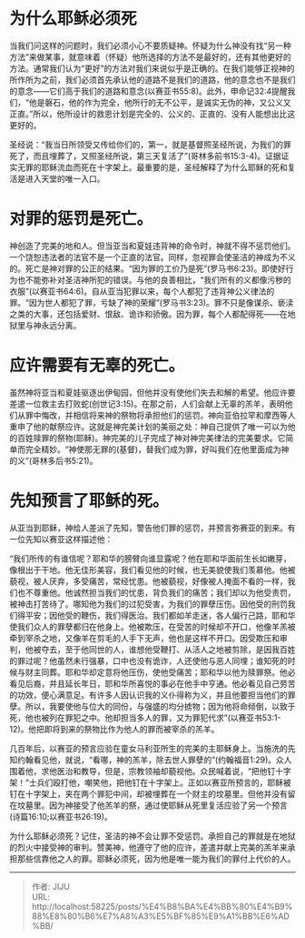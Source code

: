 # 为什么耶稣必须死

当我们问这样的问题时，我们必须小心不要质疑神。怀疑为什么神没有找“另一种方法”来做某事，就意味着（怀疑）他所选择的方法不是最好的，还有其他更好的方法。通常我们认为“更好”的方法对我们来说似乎是正确的。在我们能够正视神的所作所为之前，我们必须首先承认他的道路不是我们的道路，他的意念也不是我们的意念——它们高于我们的道路和意念(以赛亚书55:8)。此外，申命记32:4提醒我们，“他是磐石，他的作为完全，他所行的无不公平，是诚实无伪的神，又公义又正直。”所以，他所设计的救恩计划是完全的、公义的、正直的、没有人能想出比这更好的。  
  
圣经说：“我当日所领受又传给你们的，第一，就是基督照圣经所说，为我们的罪死了，而且埋葬了，又照圣经所说，第三天复活了”(哥林多前书15:3-4)。证据证实无罪的耶稣流血而死在十字架上。最重要的是，圣经解释了为什么耶稣的死和复活是进入天堂的唯一入口。  
  
# 对罪的惩罚是死亡。  
  
神创造了完美的地和人。但当亚当和夏娃违背神的命令时，神就不得不惩罚他们。一个饶恕违法者的法官不是一个正直的法官。同样，忽视罪会使圣洁的神成为不义的。死亡是神对罪的公正的结果。“因为罪的工价乃是死”(罗马书6:23)。即使好行为也不能弥补对圣洁神所犯的错误。与他的良善相比，“我们所有的义都像污秽的衣服”(以赛亚书64:6)。自从亚当犯罪以来，每个人都犯了违背神公义律法的罪。“因为世人都犯了罪，亏缺了神的荣耀”(罗马书3:23)。罪不只是像谋杀、亵渎之类的大事，还包括爱财、恨敌、诡诈和骄傲。因为罪，每个人都配得死——在地狱里与神永远分离。  
  
# 应许需要有无辜的死亡。  
  
虽然神将亚当和夏娃驱逐出伊甸园，但他并没有使他们失去和解的希望。他应许要差遣一位救主去打败蛇(创世记3:15)。在那之前，人们会献上无辜的羔羊，表明他们从罪中悔改，并相信将来神的祭物将承担他们的惩罚。神向亚伯拉罕和摩西等人重申了他的献祭应许。这就是神完美计划的美丽之处：神自己提供了唯一可以为他的百姓赎罪的祭物(耶稣)。神完美的儿子完成了神对神完美律法的完美要求。它简单而完全精妙。“神使那无罪的(基督)，替我们成为罪，好叫我们在他里面成为神的义”(哥林多后书5:21)。  
  
# 先知预言了耶稣的死。  
  
从亚当到耶稣，神给人差派了先知，警告他们罪的惩罚，并预言弥赛亚的到来。有一位先知以赛亚这样描述他：  
  
“我们所传的有谁信呢？耶和华的膀臂向谁显露呢？他在耶和华面前生长如嫩芽，像根出于干地。他无佳形美容，我们看见他的时候，也无美貌使我们羡慕他。他被藐视，被人厌弃，多受痛苦，常经忧患。他被藐视，好像被人掩面不看的一样，我们也不尊重他。他诚然担当我们的忧患，背负我们的痛苦；我们却以为他受责罚，被神击打苦待了。哪知他为我们的过犯受害，为我们的罪孽压伤。因他受的刑罚我们得平安；因他受的鞭伤，我们得医治。我们都如羊走迷，各人偏行己路，耶和华使我们众人的罪孽都归在他身上。他被欺压，在受苦的时候却不开口，他像羊羔被牵到宰杀之地，又像羊在剪毛的人手下无声，他也是这样不开口。因受欺压和审判，他被夺去，至于他同世的人，谁想他受鞭打、从活人之地被剪除，是因我百姓的罪过呢？他虽然未行强暴，口中也没有诡诈，人还使他与恶人同埋；谁知死的时候与财主同葬。耶和华却定意将他压伤，使他受痛苦；耶和华以他为赎罪祭。他必看见后裔，并且延长年日，耶和华所喜悦的事必在他手中亨通。他必看见自己劳苦的功效，便心满意足。有许多人因认识我的义仆得称为义，并且他要担当他们的罪孽。所以，我要使他与位大的同份，与强盛的均分掳物；因为他将命倾倒，以致于死，他也被列在罪犯之中。他却担当多人的罪，又为罪犯代求”(以赛亚书53:1-12)。他把即将到来的祭物比作为他人的罪而被宰杀的羔羊。  
  
几百年后，以赛亚的预言应验在童女马利亚所生的完美的主耶稣身上。当施洗的先知约翰看见他，就说，“看哪，神的羔羊，除去世人罪孽的”(约翰福音1:29)。众人围着他，求他医治和教导，但是，宗教领袖却藐视他。众民喊着说，“把他钉十字架！”士兵们殴打他，嘲笑他，把他钉在十字架上。正如以赛亚所预言的，耶稣被钉在十字架上，夹在两个罪犯中间，却被埋葬在一个财主的坟墓里。但他并没有留在坟墓里。因为神接受了他羔羊的祭，通过使耶稣从死里复活应验了另一个预言(诗篇16:10;以赛亚书26:19)。  
  
为什么耶稣必须死？记住，圣洁的神不会让罪不受惩罚。承担自己的罪就是在地狱的烈火中接受神的审判。赞美神，他遵守了他的应许，差遣并献上完美的羔羊来承担那些信靠他之人的罪。耶稣必须死，因为他是唯一能为我们的罪付上代价的人。

---

> 作者: JIJU  
> URL: http://localhost:58225/posts/%E4%B8%BA%E4%BB%80%E4%B9%88%E8%80%B6%E7%A8%A3%E5%BF%85%E9%A1%BB%E6%AD%BB/  

